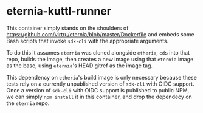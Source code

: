 # eternia-kuttl-runner

This container simply stands on the shoulders of https://github.com/virtru/eternia/blob/master/Dockerfile and embeds some Bash scripts that invoke `sdk-cli` with the appropriate arguments.

To do this it assumes `eternia` was cloned alongside `etheria`, `cd`s into that repo, builds the image, then creates a new image using that `eternia` image as the base, using `eternia`'s HEAD gitref as the image tag.

This dependency on `etheria`'s build image is only necessary because these tests rely on a currently unpublished version of `sdk-cli` with OIDC support. Once a version of `sdk-cli` with OIDC support is published to public NPM, we can simply `npm install` it in this container, and drop the dependecy on the `eternia` repo.
